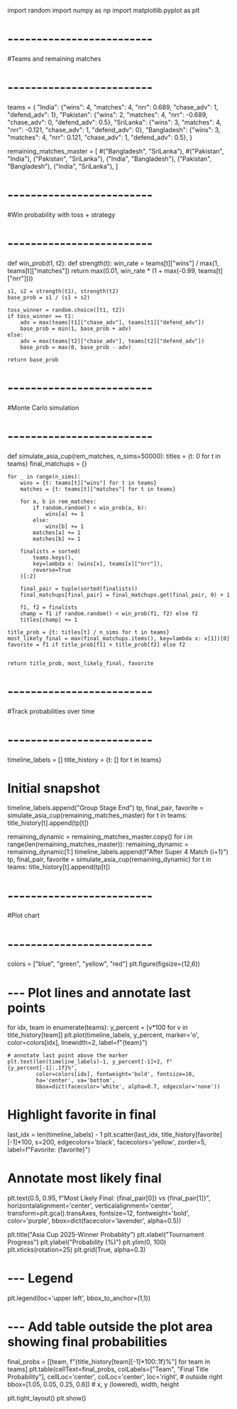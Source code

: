 import random
import numpy as np
import matplotlib.pyplot as plt

# -------------------------
#Teams and remaining matches
# -------------------------
teams = {
    "India":      {"wins": 4, "matches": 4, "nrr": 0.689, "chase_adv": 1, "defend_adv": 1},
    "Pakistan":   {"wins": 2, "matches": 4, "nrr": -0.689, "chase_adv": 0, "defend_adv": 0.5},
    "SriLanka":   {"wins": 3, "matches": 4, "nrr": -0.121, "chase_adv": 1, "defend_adv": 0},
    "Bangladesh": {"wins": 3, "matches": 4, "nrr": 0.121, "chase_adv": 1, "defend_adv": 0.5},
}

remaining_matches_master = [
    #("Bangladesh", "SriLanka"),
    #("Pakistan", "India"),
    ("Pakistan", "SriLanka"),
    ("India", "Bangladesh"),
    ("Pakistan", "Bangladesh"),
    ("India", "SriLanka"),
]

# -------------------------
#Win probability with toss + strategy
# -------------------------
def win_prob(t1, t2):
    def strength(t):
        win_rate = teams[t]["wins"] / max(1, teams[t]["matches"])
        return max(0.01, win_rate * (1 + max(-0.99, teams[t]["nrr"])))

    s1, s2 = strength(t1), strength(t2)
    base_prob = s1 / (s1 + s2)

    toss_winner = random.choice([t1, t2])
    if toss_winner == t1:
        adv = max(teams[t1]["chase_adv"], teams[t1]["defend_adv"])
        base_prob = min(1, base_prob + adv)
    else:
        adv = max(teams[t2]["chase_adv"], teams[t2]["defend_adv"])
        base_prob = max(0, base_prob - adv)

    return base_prob

# -------------------------
#Monte Carlo simulation
# -------------------------
def simulate_asia_cup(rem_matches, n_sims=50000):
    titles = {t: 0 for t in teams}
    final_matchups = {}

    for _ in range(n_sims):
        wins = {t: teams[t]["wins"] for t in teams}
        matches = {t: teams[t]["matches"] for t in teams}

        for a, b in rem_matches:
            if random.random() < win_prob(a, b):
                wins[a] += 1
            else:
                wins[b] += 1
            matches[a] += 1
            matches[b] += 1

        finalists = sorted(
            teams.keys(),
            key=lambda x: (wins[x], teams[x]["nrr"]),
            reverse=True
        )[:2]

        final_pair = tuple(sorted(finalists))
        final_matchups[final_pair] = final_matchups.get(final_pair, 0) + 1

        f1, f2 = finalists
        champ = f1 if random.random() < win_prob(f1, f2) else f2
        titles[champ] += 1

    title_prob = {t: titles[t] / n_sims for t in teams}
    most_likely_final = max(final_matchups.items(), key=lambda x: x[1])[0]
    favorite = f1 if title_prob[f1] > title_prob[f2] else f2


    return title_prob, most_likely_final, favorite

# -------------------------
#Track probabilities over time
# -------------------------
timeline_labels = []
title_history = {t: [] for t in teams}

# Initial snapshot
timeline_labels.append("Group Stage End")
tp, final_pair, favorite = simulate_asia_cup(remaining_matches_master)
for t in teams:
    title_history[t].append(tp[t])

remaining_dynamic = remaining_matches_master.copy()
for i in range(len(remaining_matches_master)):
    remaining_dynamic = remaining_dynamic[1:]
    timeline_labels.append(f"After Super 4 Match {i+1}")
    tp, final_pair, favorite = simulate_asia_cup(remaining_dynamic)
    for t in teams:
        title_history[t].append(tp[t])

# -------------------------
#Plot chart 
# -------------------------
colors = ["blue", "green", "yellow", "red"]
plt.figure(figsize=(12,6))

# --- Plot lines and annotate last points
for idx, team in enumerate(teams):
    y_percent = [v*100 for v in title_history[team]]
    plt.plot(timeline_labels, y_percent, marker='o', color=colors[idx], linewidth=2, label=f"{team}")
    
    # annotate last point above the marker
    plt.text(len(timeline_labels)-1, y_percent[-1]+2, f"{y_percent[-1]:.1f}%", 
             color=colors[idx], fontweight='bold', fontsize=10,
             ha='center', va='bottom',
             bbox=dict(facecolor='white', alpha=0.7, edgecolor='none'))

# Highlight favorite in final
last_idx = len(timeline_labels) - 1
plt.scatter(last_idx, title_history[favorite][-1]*100, s=200, edgecolors='black', facecolors='yellow', zorder=5, label=f"Favorite: {favorite}")

# Annotate most likely final
plt.text(0.5, 0.95, f"Most Likely Final: {final_pair[0]} vs {final_pair[1]}",
         horizontalalignment='center', verticalalignment='center', transform=plt.gca().transAxes,
         fontsize=12, fontweight='bold', color='purple', bbox=dict(facecolor='lavender', alpha=0.5))

plt.title("Asia Cup 2025-Winner Probablity")
plt.xlabel("Tournament Progress")
plt.ylabel("Probability (%)")
plt.ylim(0, 100)
plt.xticks(rotation=25)
plt.grid(True, alpha=0.3)

# --- Legend
plt.legend(loc='upper left', bbox_to_anchor=(1,1))

# --- Add table outside the plot area showing final probabilities
final_probs = [[team, f"{title_history[team][-1]*100:.1f}%"] for team in teams]
plt.table(cellText=final_probs,
          colLabels=["Team", "Final Title Probability"],
          cellLoc='center',
          colLoc='center',
          loc='right',  # outside right
          bbox=[1.05, 0.05, 0.25, 0.6])  # x, y (lowered), width, height

plt.tight_layout()
plt.show()

